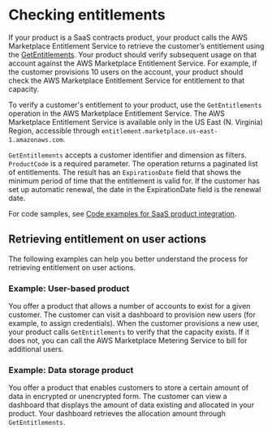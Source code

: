 # Checking entitlements<a name="checking-entitlements"></a>

 If your product is a SaaS contracts product, your product calls the AWS Marketplace Entitlement Service to retrieve the customer’s entitlement using the [GetEntitlements](https://docs.aws.amazon.com/marketplaceentitlement/latest/APIReference/API_GetEntitlements.html)\. Your product should verify subsequent usage on that account against the AWS Marketplace Entitlement Service\. For example, if the customer provisions 10 users on the account, your product should check the AWS Marketplace Entitlement Service for entitlement to that capacity\. 

To verify a customer's entitlement to your product, use the `GetEntitlements` operation in the AWS Marketplace Entitlement Service\. The AWS Marketplace Entitlement Service is available only in the US East \(N\. Virginia\) Region, accessible through `entitlement.marketplace.us-east-1.amazonaws.com`\. 

 `GetEntitlements` accepts a customer identifier and dimension as filters\. `ProductCode` is a required parameter\. The operation returns a paginated list of entitlements\. The result has an `ExpirationDate` field that shows the minimum period of time that the entitlement is valid for\. If the customer has set up automatic renewal, the date in the ExpirationDate field is the renewal date\.

For code samples, see [Code examples for SaaS product integration](saas-code-examples.md)\.

## Retrieving entitlement on user actions<a name="retrieving-entitlement-on-user-actions"></a>

 The following examples can help you better understand the process for retrieving entitlement on user actions\. 

### Example: User\-based product<a name="example-user-based-application"></a>

 You offer a product that allows a number of accounts to exist for a given customer\. The customer can visit a dashboard to provision new users \(for example, to assign credentials\)\. When the customer provisions a new user, your product calls `GetEntitlements` to verify that the capacity exists\. If it does not, you can call the AWS Marketplace Metering Service to bill for additional users\. 

### Example: Data storage product<a name="example-data-storage-application"></a>

 You offer a product that enables customers to store a certain amount of data in encrypted or unencrypted form\. The customer can view a dashboard that displays the amount of data existing and allocated in your product\. Your dashboard retrieves the allocation amount through `GetEntitlements`\. 